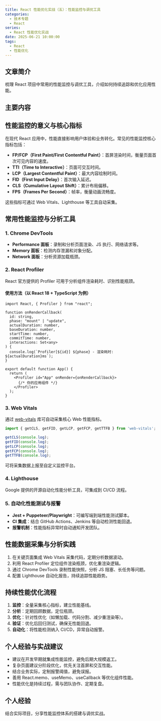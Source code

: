 ```yaml
---
title: React 性能优化实战（五）：性能监控与调优工具
categories:
  - 技术专题
  - React
series:
  - React 性能优化实战
date: 2025-06-21 10:00:00
tags:
  - React
  - 性能优化
---
```


## 文章简介

梳理 React 项目中常用的性能监控与调优工具，介绍如何持续追踪和优化应用性能。

## 主要内容

## 性能监控的意义与核心指标

在现代 React 应用中，性能直接影响用户体验和业务转化。常见的性能监控核心指标包括：

- **FP/FCP（First Paint/First Contentful Paint）**：首屏渲染时间，衡量页面首次可见内容的速度。
- **TTI（Time to Interactive）**：页面可交互时间。
- **LCP（Largest Contentful Paint）**：最大内容绘制时间。
- **FID（First Input Delay）**：首次输入延迟。
- **CLS（Cumulative Layout Shift）**：累计布局偏移。
- **FPS（Frames Per Second）**：帧率，衡量动画流畅度。

这些指标可通过 Web Vitals、Lighthouse 等工具自动采集。

## 常用性能监控与分析工具

### 1. Chrome DevTools

- **Performance 面板**：录制和分析页面渲染、JS 执行、网络请求等。
- **Memory 面板**：检测内存泄漏和对象分配。
- **Network 面板**：分析资源加载瓶颈。

### 2. React Profiler

React 官方提供的 Profiler 可用于分析组件渲染耗时、识别性能瓶颈。

#### 使用方法（以 React 18 + TypeScript 为例）

```tsx
import React, { Profiler } from "react";

function onRenderCallback(
  id: string,
  phase: "mount" | "update",
  actualDuration: number,
  baseDuration: number,
  startTime: number,
  commitTime: number,
  interactions: Set<any>
) {
  console.log(`Profiler[${id}] ${phase} - 渲染耗时: ${actualDuration}ms`);
}

export default function App() {
  return (
    <Profiler id="App" onRender={onRenderCallback}>
      {/* 你的应用组件 */}
    </Profiler>
  );
}
```

### 3. Web Vitals

通过 [web-vitals](https://github.com/GoogleChrome/web-vitals) 库可自动采集核心 Web 性能指标。

```ts
import { getCLS, getFID, getLCP, getFCP, getTTFB } from 'web-vitals';

getCLS(console.log);
getFID(console.log);
getLCP(console.log);
getFCP(console.log);
getTTFB(console.log);
```

可将采集数据上报至自定义监控平台。

### 4. Lighthouse

Google 提供的开源自动化性能分析工具，可集成到 CI/CD 流程。

### 5. 自动化性能测试与报警

- **Jest + Puppeteer/Playwright**：可编写端到端性能测试脚本。
- **CI 集成**：结合 GitHub Actions、Jenkins 等自动检测性能回退。
- **报警机制**：性能指标异常时自动通知开发团队。

## 性能数据采集与分析实践

1. 在关键页面集成 Web Vitals 采集代码，定期分析数据波动。
2. 利用 React Profiler 定位组件渲染瓶颈，优化重渲染逻辑。
3. 通过 Chrome DevTools 录制性能快照，分析 JS 阻塞、长任务等问题。
4. 配置 Lighthouse 自动化报告，持续追踪性能趋势。

## 持续性能优化流程

1. **监控**：全量采集核心指标，建立性能基线。
2. **分析**：定期回顾数据，定位瓶颈。
3. **优化**：针对性优化（如懒加载、代码分割、减少重渲染等）。
4. **验证**：优化后回归测试，确保无性能回退。
5. **自动化**：将性能检测纳入 CI/CD，异常自动报警。

## 个人经验与实战建议

- 建议在开发早期就集成性能监控，避免后期大规模返工。
- 复杂页面建议分阶段优化，优先关注首屏和交互性能。
- 结合业务实际，定制报警阈值，避免误报。
- 善用 React.memo、useMemo、useCallback 等优化组件性能。
- 性能优化是持续过程，需与团队协作、定期复盘。

## 个人经验

结合实际项目，分享性能监控体系的搭建与调优实战。

